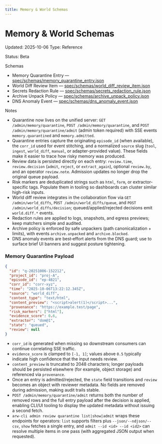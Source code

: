 ```yaml
---
title: Memory & World Schemas
---
```


# Memory & World Schemas

Updated: 2025-10-06
Type: Reference

Status: Beta

Schemas
- Memory Quarantine Entry — [spec/schemas/memory_quarantine_entry.json](https://github.com/t3hw00t/ARW/blob/main/spec/schemas/memory_quarantine_entry.json)
- World Diff Review Item — [spec/schemas/world_diff_review_item.json](https://github.com/t3hw00t/ARW/blob/main/spec/schemas/world_diff_review_item.json)
- Secrets Redaction Rule — [spec/schemas/secrets_redaction_rule.json](https://github.com/t3hw00t/ARW/blob/main/spec/schemas/secrets_redaction_rule.json)
- Archive Unpack Policy — [spec/schemas/archive_unpack_policy.json](https://github.com/t3hw00t/ARW/blob/main/spec/schemas/archive_unpack_policy.json)
- DNS Anomaly Event — [spec/schemas/dns_anomaly_event.json](https://github.com/t3hw00t/ARW/blob/main/spec/schemas/dns_anomaly_event.json)

Notes
- Quarantine now lives on the unified server: `GET /admin/memory/quarantine`, `POST /admin/memory/quarantine`, and `POST /admin/memory/quarantine/admit` (admin token required) with SSE events `memory.quarantined` and `memory.admitted`.
- Quarantine entries capture the originating `episode_id` (when available), the `corr_id` used for event stitching, and a normalized `source` slug (`tool`, `ingest`, `world_diff`, `manual`, or adapter-provided value). These fields make it easier to trace how risky memory was produced.
- Review data is persisted directly on each entry: `review.time`, `review.decision` (`admit`, `reject`, or `extract_again`), optional `review.by`, and an operator `review.note`. Admission updates no longer drop the original queue payload.
- Risk markers are deduplicated strings such as `html`, `form`, or extractor-specific tags. Populate them in tooling so dashboards can cluster similar high-risk inputs.
- World diff review integrates in the collaboration flow via `GET /admin/world_diffs`, `POST /admin/world_diffs/queue`, and `POST /admin/world_diffs/decision`; queued/applied/rejected decisions emit `world.diff.*` events.
- Redaction rules are applied to logs, snapshots, and egress previews; keep matchers simple and audited.
- Archive policy is enforced by safe unpackers (path canonicalization + limits), with events `archive.unpacked` and `archive.blocked`.
- DNS anomaly events are best‑effort alerts from the DNS guard; use to surface brief UI banners and suggest posture tightening.

### Memory Quarantine Payload

```json
{
  "id": "q-20251006-152212",
  "project_id": "proj-A",
  "episode_id": "ep-4821",
  "corr_id": "corr-xyz",
  "time": "2025-10-06T13:22:12.345Z",
  "source": "world_diff",
  "content_type": "text/html",
  "content_preview": "<script>alert(1)</script>...",
  "provenance": "https://example.test/page",
  "risk_markers": ["html"],
  "evidence_score": 0.6,
  "extractor": "dom@1",
  "state": "queued",
  "review": null
}
```

- `corr_id` is generated when missing so downstream consumers can continue correlating SSE traffic.
- `evidence_score` is clamped to `[-1, 1]`; values above `0.5` typically indicate high confidence that the input needs review.
- `content_preview` is truncated to 2048 characters; longer payloads should be persisted elsewhere (for example, object storage) and referenced via `provenance`.
- Once an entry is admitted/rejected, the `state` field transitions and `review` becomes an object with reviewer metadata. No fields are removed during admission, making audit trails stable.
- `POST /admin/memory/quarantine/admit` returns both the number of removed rows and the full entry payload after the decision is applied, enabling CLI/UI tooling to display the updated metadata without issuing a second fetch.
- `arw-cli admin review quarantine list|show|admit` wraps these endpoints for operators: `list` supports filters plus `--json/--ndjson/--csv`, `show` fetches a single entry, and `admit --id <id> --id <id2>` can resolve multiple items in one pass (with aggregated JSON output when requested).
